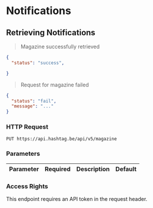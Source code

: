 # Notifications

## Retrieving Notifications

> Magazine successfully retrieved

```json
{
  "status": "success",

}
```

> Request for magazine failed

```json
{
  "status": "fail",
  "message": "..."
}
```

### HTTP Request

`PUT https://api.hashtag.be/api/v5/magazine`

### Parameters

Parameter | Required | Description | Default
--------- | -------- | ----------- | -------


### Access Rights

This endpoint requires an API token in the request header.
